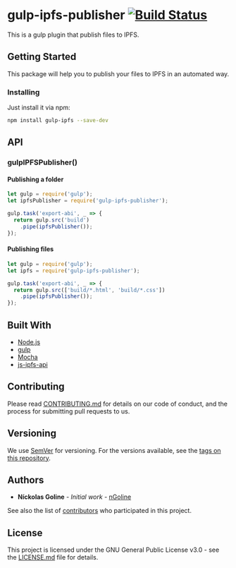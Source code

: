 # gulp-ipfs-publisher [![Build Status](https://travis-ci.org/nGoline/gulp-ipfs-publisher.svg?branch=master)](https://travis-ci.org/nGoline/gulp-ipfs-publisher)

This is a gulp plugin that publish files to IPFS.

## Getting Started

This package will help you to publish your files to IPFS in an automated way.

### Installing

Just install it via npm:

```bash
npm install gulp-ipfs --save-dev
```

## API

### gulpIPFSPublisher()

#### Publishing a folder

```javascript
let gulp = require('gulp');
let ipfsPublisher = require('gulp-ipfs-publisher');

gulp.task('export-abi', _ => {
  return gulp.src('build')
    .pipe(ipfsPublisher());
});
```

#### Publishing files

```javascript
let gulp = require('gulp');
let ipfs = require('gulp-ipfs-publisher');

gulp.task('export-abi', _ => {
  return gulp.src(['build/*.html', 'build/*.css'])
    .pipe(ipfsPublisher());
});
```

## Built With

* [Node.js](https://nodejs.org)
* [gulp](https://gulpjs.com)
* [Mocha](https://mochajs.org)
* [js-ipfs-api](https://github.com/ipfs/js-ipfs-api)

## Contributing

Please read [CONTRIBUTING.md](https://github.com/ngoline/gulp-solidity-abi/CONTRIBUTING.md) for details on our code of conduct, and the process for submitting pull requests to us.

## Versioning

We use [SemVer](http://semver.org/) for versioning. For the versions available, see the [tags on this repository](https://github.com/ngoline/gulp-solidity-abi/tags).

## Authors

* **Níckolas Goline** - *Initial work* - [nGoline](https://github.com/ngoline)

See also the list of [contributors](https://github.com/ngoline/gulp-solidity-abi/contributors) who participated in this project.

## License

This project is licensed under the GNU General Public License v3.0 - see the [LICENSE.md](LICENSE.md) file for details.
